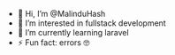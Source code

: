 - 👋 Hi, I’m @MalinduHash
- 👀 I’m interested in fullstack development
- 🌱 I’m currently learning laravel
- ⚡ Fun fact: errors 🤓

<!---
MalinduHash/MalinduHash is a ✨ special ✨ repository because its `README.md` (this file) appears on your GitHub profile.
You can click the Preview link to take a look at your changes.
--->

